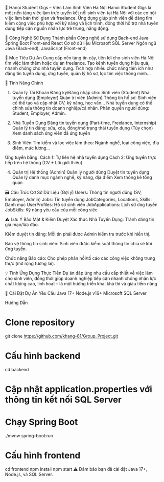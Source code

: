 📱 Hanoi Student Gigs – Việc Làm Sinh Viên Hà Nội
Hanoi Student Gigs là một nền tảng việc làm trực tuyến kết nối sinh viên tại Hà Nội với các cơ hội việc làm bán thời gian và freelance. Ứng dụng giúp sinh viên dễ dàng tìm kiếm công việc phù hợp với kỹ năng và lịch trình, đồng thời hỗ trợ nhà tuyển dụng tiếp cận nguồn nhân lực trẻ trung, năng động.

🧰 Công Nghệ Sử Dụng
Thành phần	Công nghệ sử dụng
Back-end	Java Spring Boot
Front-end	React
Cơ sở dữ liệu	Microsoft SQL Server
Ngôn ngữ	Java (Back-end), JavaScript (Front-end)

🎯 Mục Tiêu Dự Án
Cung cấp nền tảng tin cậy, tiện lợi cho sinh viên Hà Nội tìm việc làm thêm hoặc dự án freelance.
Tạo kênh tuyển dụng hiệu quả, nhanh chóng cho nhà tuyển dụng.
Tích hợp nhiều chức năng tiện ích như đăng tin tuyển dụng, ứng tuyển, quản lý hồ sơ, lọc tìm việc thông minh...

🧩 Tính Năng Chính
1. Quản lý Tài Khoản
Đăng ký/Đăng nhập cho:
Sinh viên (Student)
Nhà tuyển dụng (Employer)
Quản trị viên (Admin)
Thông tin hồ sơ:
Sinh viên có thể tạo và cập nhật CV, kỹ năng, học vấn...
Nhà tuyển dụng có thể chỉnh sửa thông tin doanh nghiệp/cá nhân.
Phân quyền người dùng: Student, Employer, Admin.

2. Nhà Tuyển Dụng
Đăng tin tuyển dụng (Part-time, Freelance, Internship)
Quản lý tin đăng: sửa, xóa, đóng/mở trạng thái tuyển dụng
(Tùy chọn) Xem danh sách ứng viên đã ứng tuyển

3. Sinh Viên
Tìm kiếm và lọc việc làm theo:
Ngành nghề, loại công việc, địa điểm, mức lương...

Ứng tuyển bằng:
Cách 1: Tự liên hệ nhà tuyển dụng
Cách 2: Ứng tuyển trực tiếp trên hệ thống (CV + Lời giới thiệu)

4. Quản trị Hệ thống (Admin)
Quản lý người dùng
Duyệt tin tuyển dụng
Quản lý danh mục ngành nghề, kỹ năng, địa điểm
Xem thống kê tổng quan

🗃️ Cấu Trúc Cơ Sở Dữ Liệu (Gợi ý)
Users: Thông tin người dùng (SV, Employer, Admin)
Jobs: Tin tuyển dụng
JobCategories, Locations, Skills: Danh mục
UserProfiles: Hồ sơ sinh viên
JobApplications: Lịch sử ứng tuyển
JobSkills: Kỹ năng yêu cầu của mỗi công việc

⚠️ Lưu Ý Bảo Mật & Kiểm Duyệt
Xác thực Nhà Tuyển Dụng: Tránh đăng tin giả mạo/lừa đảo.

Kiểm duyệt tin đăng: Mỗi tin phải được Admin kiểm tra trước khi hiển thị.

Bảo vệ thông tin sinh viên: Sinh viên được kiểm soát thông tin chia sẻ khi ứng tuyển.

Chức năng Báo cáo: Cho phép phản hồi/tố cáo các công việc không trung thực (mở rộng tương lai).

💡 Tính Ứng Dụng Thực Tiễn
Dự án đáp ứng nhu cầu cấp thiết về việc làm cho sinh viên, đồng thời giúp doanh nghiệp tiếp cận nhanh chóng nhân lực chất lượng cao, linh hoạt – là một hướng triển khai khả thi và giàu tiềm năng.

🔧 Cài Đặt Dự Án
Yêu Cầu
Java 17+
Node.js v16+
Microsoft SQL Server

Hướng Dẫn
# Clone repository
git clone https://github.com/khang-81/Group_Project.git

# Cấu hình backend
cd backend
# Cập nhật application.properties với thông tin kết nối SQL Server

# Chạy Spring Boot
./mvnw spring-boot:run

# Cấu hình frontend
cd frontend
npm install
npm start
⚠ Đảm bảo bạn đã cài đặt Java 17+, Node.js, và SQL Server.

